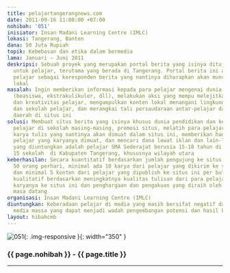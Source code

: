 ```yaml
---
title: pelajartangerangnews.com
date: 2011-09-16 11:08:00 +07:00
nohibah: '051'
inisiator: Insan Madani Learning Centre (IMLC)
lokasi: Tangerang, Banten
dana: 50 Juta Rupiah
topik: Kebebasan dan etika dalam bermedia
lama: Januari – Juni 2011
deskripsi: Sebuah proyek yang merupakan portal berita yang isinya ditujukan khusus
  untuk pelajar, terutama yang berada di Tangerang. Portal berita ini akan melibatkan
  pelajar sebagai koresponden berita yang nantinya diharapkan akan muncul konten-konten
  lokal
masalah: Ingin memberikan informasi kepada para pelajar mengenai dunia pendidikan
  (beasiswa, ekstrakulikuler, dll), melakukan aksi yang mempu melejitkan potensi belajar
  dan kreativitas pelajar, mengumpulkan konten lokal menangani lingkungan tempat tinggal
  dan sekolah pelajar, dan merangkai tali persaudaraan antar-pelajar dari berbagai
  daerah di situs ini
solusi: Membuat situs berita yang isinya khusus dunia pendidikan dan kegiatan para
  pelajar di sekolah masing-masing, promosi situs, melatih para pelajar dalam membuat
  karya tulis yang nantinya akan dimuat dalam situs ini, memberikan hadiah kepada
  pelajar yang karyanya dimuat, dan mencari dana lewat iklan dan lain-lain. Pihak
  yang diuntungkan adalah pelajar SMA Sederajat berusia 15-18 tahun di lebih dari
  15 sekolah  di Kabupaten Tangerang, khususnya wilayah utara
keberhasilan: Secara kuantitatif berdasarkan jumlah pengujung ke situs ini minimal
  50 orang perhari, minimal ada 10 karya dari pelajar yang dikirim ke situs ini perbulannya,
  dan minimal 5 konten dari pelajar yang dipublish ke situs ini per bulannya. Secara
  kualitatif berdasarkan meningkatnya kualitas tulisan dari para pelajar yang mengirimkan
  karyanya ke situs ini dan penghargaan dan pengakuan yang diraih oleh situs ini di
  masa datang
organisasi: Insan Madani Learning Centre (IMLC)
diuntungkan: Keberadaan pelajar di media yang masih bersifat negatif dan tidak ada
  media massa yang dapat menjadi wadah pengembangan potensi dan hasil karya pelajar
layout: hibahcmb
---
```


![051](/static/img/hibahcmb/051.png){: .img-responsive }{: width="350" }

### {{ page.nohibah }} - {{ page.title }}

---

